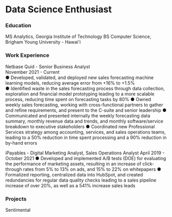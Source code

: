 # Data Science Enthusiast

### Education
MS Analytics, Georgia Institute of Technology
BS Computer Science, Brigham Young University - Hawai'i

### Work Experience
Netbase Quid - Senior Business Analyst  
November 2021 - Current  
● Developed, validated, and deployed new sales forecasting machine learning models, reducing average
error from +16% to +1.5%  
● Identified waste in the sales forecasting process through data collection, exploration and financial
model prototyping leading to a more scalable process, reducing time spent on forecasting tasks by 80%
● Owned weekly sales forecasting, working with cross-functional partners to gather and refine
requirements, and present to the C-suite and senior leadership
● Communicated and presented internally the weekly forecasting data summary, monthly revenue data
and trends, and monthly software/service breakdown to executive stakeholders
● Coordinated new Professional Services strategy among accounting, services, and sales operations
teams, leading to a 50% reduction in time spent processing and a 90% reduction in by-hand errors

iPayables - Digital Marketing Analyst, Sales Operations Analyst
April 2019 - October 2021
● Developed and implemented A/B tests (DOE) for evaluating the performance of marketing assets,
resulting in an increase of click-through rates from 5% to 13% on ads, and 15% to 22% on whitepapers
● Formalized reporting, centralized data into HubSpot, and created redundancies for regular data quality
checks leading to a sales pipeline increase of over 20%, as well as a 541% increase sales leads

### Projects
Sentimental
